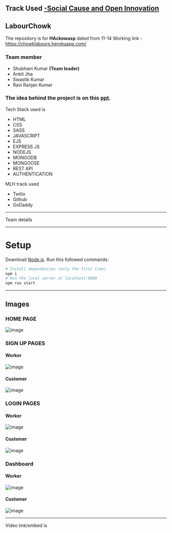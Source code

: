   <h2>Track Used <ins> -Social Cause and Open Innovation</ins></h2>
  
## LabourChowk
The repository is for <strong>HAckowasp</strong> dated from 11-14
Working link - https://chowklabours.herokuapp.com/
 ### Team member
  <ul>
  <li>Shubham Kumar <strong>(Team leader)</strong></li>
     
  <li>Ankit Jha</li>
  
  <li>Swastik Kumar</li>
  
  
   <li>Ravi Ranjan Kumar</li>
  

  
  </ul>

  
   ###  The idea behind the project is on this   [ppt](https://docs.google.com/presentation/d/1JaWYYLWnFEhJCDpa4lb5e6L-X2VjPSzm/edit?usp=sharing&ouid=118058844596059449422&rtpof=true&sd=true).

  
<!--   ###Illustration of of our project -->
Tech Stack used is 

- HTML
- CSS
- SASS
- JAVASCRIPT
- EJS
- EXPRESS JS
- NODEJS
- MONGODB
- MONGOOSE
- REST API
- AUTHENTICATION






MLH track used 

- Twilio
- Github
- GoDaddy

---
 Team details


---

# Setup
Download [Node.js](https://nodejs.org/en/download/).
Run this followed commands:

``` bash
# Install dependencies (only the first time)
npm i
# Run the local server at localhost:8080
npm run start
```

---
## Images

<h3>HOME PAGE</h3>

![image](https://github.com/18ankitjha/labourchowk/blob/main/home.jpeg)


<h3>SIGN UP PAGES</h3>

<h4>Worker</h4>

![image](https://github.com/18ankitjha/labourchowk/blob/main/signupworker.jpeg)


<h4>Customer</h4>

![image](https://github.com/18ankitjha/labourchowk/blob/main/signupuser.jpeg)





<h3>LOGIN PAGES</h3>

<h4>Worker</h4>


![image](https://github.com/18ankitjha/labourchowk/blob/main/signinworker.jpeg)

<h4>Customer</h4>

![image](https://github.com/18ankitjha/labourchowk/blob/main/signincustomer.jpeg)

<h3>Dashboard</h3>

<h4>Worker</h4>


![image](https://github.com/18ankitjha/labourchowk/blob/main/dashboardcustomer.jpeg)

<h4>Customer</h4>



![image](https://github.com/18ankitjha/labourchowk/blob/main/dashboarduser.jpeg)



---
Video link/embed is 





